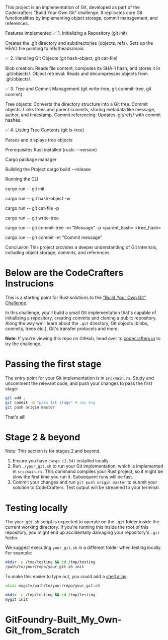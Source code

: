 This project is an implementation of Git, developed as part of the Codecrafters "Build Your Own Git" challenge. It replicates core Git functionalities by implementing object storage, commit management, and references.

Features Implemented
✅ 1. Initializing a Repository (git init)

Creates the .git directory and subdirectories (objects, refs).
Sets up the HEAD file pointing to refs/heads/main.

✅ 2. Handling Git Objects (git hash-object, git cat-file)

Blob creation: Reads file content, computes its SHA-1 hash, and stores it in .git/objects/.
Object retrieval: Reads and decompresses objects from .git/objects/.

✅ 3. Tree and Commit Management (git write-tree, git commit-tree, git commit)

Tree objects: Converts the directory structure into a Git tree.
Commit objects: Links trees and parent commits, storing metadata like message, author, and timestamp.
Commit referencing: Updates .git/refs/ with commit hashes.

✅ 4. Listing Tree Contents (git ls-tree)

Parses and displays tree objects


Prerequisites
Rust installed (rustc --version)

Cargo package manager

Building the Project
cargo build --release

Running the CLI

cargo run -- git init

cargo run -- git hash-object -w <file>

cargo run -- git cat-file -p <hash>

cargo run -- git write-tree

cargo run -- git commit-tree -m "Message" -p <parent_hash> <tree_hash>

cargo run -- git commit -m "Commit message"


Conclusion
This project provides a deeper understanding of Git internals, including object storage, commits, and references. 


# Below are the CodeCrafters Instrucions



This is a starting point for Rust solutions to the
["Build Your Own Git" Challenge](https://codecrafters.io/challenges/git).

In this challenge, you'll build a small Git implementation that's capable of
initializing a repository, creating commits and cloning a public repository.
Along the way we'll learn about the `.git` directory, Git objects (blobs,
commits, trees etc.), Git's transfer protocols and more.

**Note**: If you're viewing this repo on GitHub, head over to
[codecrafters.io](https://codecrafters.io) to try the challenge.

# Passing the first stage

The entry point for your Git implementation is in `src/main.rs`. Study and
uncomment the relevant code, and push your changes to pass the first stage:

```sh
git add .
git commit -m "pass 1st stage" # any msg
git push origin master
```

That's all!

# Stage 2 & beyond

Note: This section is for stages 2 and beyond.

1. Ensure you have `cargo (1.54)` installed locally
1. Run `./your_git.sh` to run your Git implementation, which is implemented in
   `src/main.rs`. This command compiles your Rust project, so it might be slow
   the first time you run it. Subsequent runs will be fast.
1. Commit your changes and run `git push origin master` to submit your solution
   to CodeCrafters. Test output will be streamed to your terminal.

# Testing locally

The `your_git.sh` script is expected to operate on the `.git` folder inside the
current working directory. If you're running this inside the root of this
repository, you might end up accidentally damaging your repository's `.git`
folder.

We suggest executing `your_git.sh` in a different folder when testing locally.
For example:

```sh
mkdir -p /tmp/testing && cd /tmp/testing
/path/to/your/repo/your_git.sh init
```

To make this easier to type out, you could add a
[shell alias](https://shapeshed.com/unix-alias/):

```sh
alias mygit=/path/to/your/repo/your_git.sh

mkdir -p /tmp/testing && cd /tmp/testing
mygit init
```
# GitFoundry-Built_My_Own-Git_from_Scratch
